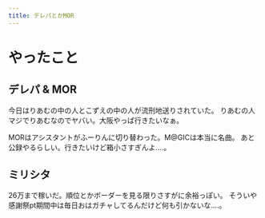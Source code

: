```yaml
---
title: デレパとかMOR
---
```


# やったこと

## デレパ & MOR

今日はりあむの中の人とこずえの中の人が流刑地送りされていた。
りあむの人マジでりあむなのでヤバい。大阪やっぱ行きたいなぁ。

MORはアシスタントがふーりんに切り替わった。M@GICは本当に名曲。
あと公録やるらしい。行きたいけど箱小さすぎんよ‥‥。

## ミリシタ

26万まで稼いだ。順位とかボーダーを見る限りさすがに余裕っぽい。
そういや感謝祭pt期間中は毎日おはガチャしてるんだけど何も引かないな‥‥。
